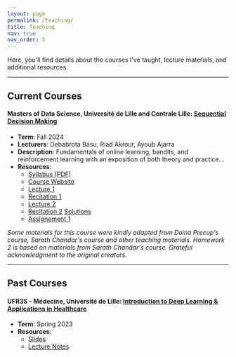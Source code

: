 ```yaml
---
layout: page
permalink: /teaching/
title: Teaching
nav: true
nav_order: 5
---
```


Here, you'll find details about the courses I've taught, lecture materials, and additional resources.

---

##  Current Courses

#### Masters of Data Science, Université de Lille and Centrale Lille: [Sequential Decision Making](https://debabrota-basu.github.io/course_bandit_rl.html)
- **Term**: Fall 2024  
- **Lecturers**: Debabrota Basu, Riad Akrour, Ayoub Ajarra
- **Description**: Fundamentals of online learning, bandits, and reinforcement learning with an exposition of both theory and practice. .  
- **Resources**:  
  - [Syllabus (PDF)](link-to-syllabus)
  - [Course Website](https://debabrota-basu.github.io/course_bandit_rl.html)
  - [Lecture 1](/assets/M2_course_materials/lectures/Lecture1.pdf)
  - [Recitation 1](/assets/M2_course_materials/Practical_session/Gym_Tutorial.ipynb)
  - [Lecture 2](/assets/M2_course_materials/lectures/Lecture2.pdf)
  - [Recitation 2](/assets/M2_course_materials/Practical_session/M2ULillle_session2.ipynb) [Solutions](/assets/M2_course_materials/Practical_session/Soluce_M2ULillle_session2.ipynb)
  - [Assignement 1](/assets/M2_course_materials/Assignement1/Assignement_1.pdf)




*Some materials for this course were kindly adapted from Doina Precup's course, Sarath Chandar's course and other teaching materials. Homework 2 is based on materials from Sarath Chandar's course. Grateful acknowledgment to the original creators.*

---

##  Past Courses

#### UFR3S - Médecine, Université de Lille: [Introduction to Deep Learning & Applications in Healthcare](link-to-course-page-or-resource)
- **Term**: Spring 2023   
- **Resources**:  
  - [Slides](/assets/pdf/Cours_IA_sante.pdf)
  - [Lecture Notes](link-to-lecture-notes)



